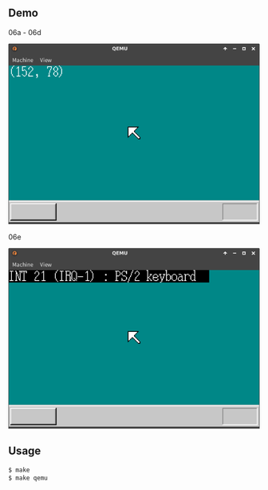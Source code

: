 ## Demo

06a - 06d

![template](https://github.com/watermelon892/OSPractice/blob/master/06_Interrupt/pic/06a.png)

06e

![template](https://github.com/watermelon892/OSPractice/blob/master/06_Interrupt/pic/06e.png)

## Usage

```
$ make
$ make qemu
```
